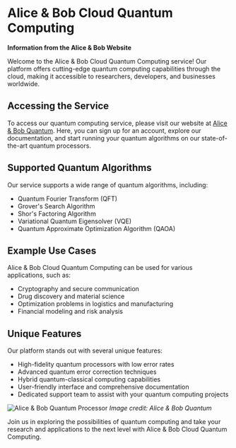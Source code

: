 # Alice & Bob Cloud Quantum Computing

**Information from the Alice & Bob Website**
 
Welcome to the Alice & Bob Cloud Quantum Computing service! Our platform offers cutting-edge quantum computing capabilities through the cloud, making it accessible to researchers, developers, and businesses worldwide.

## Accessing the Service
To access our quantum computing service, please visit our website at [Alice & Bob Quantum](https://alice-bob-quantum.example.com). Here, you can sign up for an account, explore our documentation, and start running your quantum algorithms on our state-of-the-art quantum processors.

## Supported Quantum Algorithms
Our service supports a wide range of quantum algorithms, including:
- Quantum Fourier Transform (QFT)
- Grover's Search Algorithm
- Shor's Factoring Algorithm
- Variational Quantum Eigensolver (VQE)
- Quantum Approximate Optimization Algorithm (QAOA)

## Example Use Cases
Alice & Bob Cloud Quantum Computing can be used for various applications, such as:
- Cryptography and secure communication
- Drug discovery and material science
- Optimization problems in logistics and manufacturing
- Financial modeling and risk analysis

## Unique Features
Our platform stands out with several unique features:
- High-fidelity quantum processors with low error rates
- Advanced quantum error correction techniques
- Hybrid quantum-classical computing capabilities
- User-friendly interface and comprehensive documentation
- Dedicated support team to assist with your quantum computing projects

![Alice & Bob Quantum Processor](https://alice-bob-quantum.example.com/images/quantum_processor.png)
*Image credit: Alice & Bob Quantum*

Join us in exploring the possibilities of quantum computing and take your research and applications to the next level with Alice & Bob Cloud Quantum Computing.
